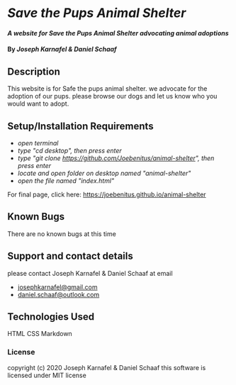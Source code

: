 # _Save the Pups Animal Shelter_

#### _A website for Save the Pups Animal Shelter advocating animal adoptions_

#### By _**Joseph Karnafel & Daniel Schaaf**_

## Description

This website is for Safe the pups animal shelter. we advocate for the adoption of our pups. please browse our dogs and let us know who you would want to adopt.

## Setup/Installation Requirements

* _open terminal_
* _type "cd desktop", then press enter_
* _type "git clone https://github.com/Joebenitus/animal-shelter", then press enter_
* _locate and open folder on desktop named "animal-shelter"_
* _open the file named "index.html"_

For final page, click here: https://joebenitus.github.io/animal-shelter

## Known Bugs

There are no known bugs at this time

## Support and contact details

please contact Joseph Karnafel & Daniel Schaaf at email
* josephkarnafel@gmail.com
* daniel.schaaf@outlook.com

## Technologies Used

HTML
CSS
Markdown

### License
copyright (c) 2020 Joseph Karnafel & Daniel Schaaf
this software is licensed under MIT license